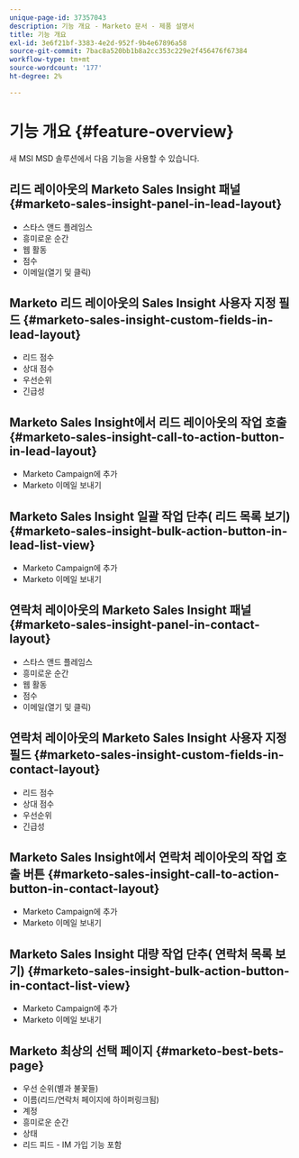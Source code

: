 ```yaml
---
unique-page-id: 37357043
description: 기능 개요 - Marketo 문서 - 제품 설명서
title: 기능 개요
exl-id: 3e6f21bf-3383-4e2d-952f-9b4e67896a58
source-git-commit: 7bac8a520bb1b8a2cc353c229e2f456476f67384
workflow-type: tm+mt
source-wordcount: '177'
ht-degree: 2%

---
```


# 기능 개요 {#feature-overview}

새 MSI MSD 솔루션에서 다음 기능을 사용할 수 있습니다.

## 리드 레이아웃의 Marketo Sales Insight 패널  {#marketo-sales-insight-panel-in-lead-layout}

* 스타스 앤드 플레임스
* 흥미로운 순간
* 웹 활동
* 점수
* 이메일(열기 및 클릭)

## Marketo 리드 레이아웃의 Sales Insight 사용자 지정 필드  {#marketo-sales-insight-custom-fields-in-lead-layout}

* 리드 점수
* 상대 점수
* 우선순위
* 긴급성

## Marketo Sales Insight에서 리드 레이아웃의 작업 호출  {#marketo-sales-insight-call-to-action-button-in-lead-layout}

* Marketo Campaign에 추가
* Marketo 이메일 보내기

## Marketo Sales Insight 일괄 작업 단추( 리드 목록 보기)  {#marketo-sales-insight-bulk-action-button-in-lead-list-view}

* Marketo Campaign에 추가
* Marketo 이메일 보내기

## 연락처 레이아웃의 Marketo Sales Insight 패널  {#marketo-sales-insight-panel-in-contact-layout}

* 스타스 앤드 플레임스
* 흥미로운 순간
* 웹 활동
* 점수
* 이메일(열기 및 클릭)

## 연락처 레이아웃의 Marketo Sales Insight 사용자 지정 필드  {#marketo-sales-insight-custom-fields-in-contact-layout}

* 리드 점수
* 상대 점수
* 우선순위
* 긴급성

## Marketo Sales Insight에서 연락처 레이아웃의 작업 호출 버튼  {#marketo-sales-insight-call-to-action-button-in-contact-layout}

* Marketo Campaign에 추가
* Marketo 이메일 보내기

## Marketo Sales Insight 대량 작업 단추( 연락처 목록 보기)  {#marketo-sales-insight-bulk-action-button-in-contact-list-view}

* Marketo Campaign에 추가
* Marketo 이메일 보내기

## Marketo 최상의 선택 페이지  {#marketo-best-bets-page}

* 우선 순위(별과 불꽃들)
* 이름(리드/연락처 페이지에 하이퍼링크됨)
* 계정
* 흥미로운 순간
* 상태
* 리드 피드 - IM 가입 기능 포함
